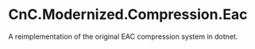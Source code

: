 # CnC.Modernized.Compression.Eac

A reimplementation of the original EAC compression system in dotnet.